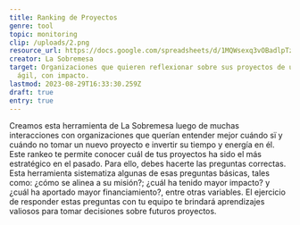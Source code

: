 ```yaml
---
title: Ranking de Proyectos
genre: tool
topic: monitoring
clip: /uploads/2.png
resource_url: https://docs.google.com/spreadsheets/d/1MQWsexq3vOBadlpTzvFJAVsUavAclgQR4o0yXgQnx2Y/edit#gid=0
creator: La Sobremesa
target: Organizaciones que quieren reflexionar sobre sus proyectos de una forma
  ágil, con impacto.
lastmod: 2023-08-29T16:33:30.259Z
draft: true
entry: true
---
```

<!--StartFragment-->

Creamos esta herramienta de La Sobremesa luego de muchas interacciones con organizaciones que querían entender mejor cuándo sï y cuándo no tomar un nuevo proyecto e invertir su tiempo y energía en él. Este rankeo te permite conocer cuál de tus proyectos ha sido el más estratégico en el pasado. Para ello, debes hacerte las preguntas correctas. Esta herramienta sistematiza algunas de esas preguntas básicas, tales como: ¿cómo se alinea a su misión?; ¿cuál ha tenido mayor impacto? y ¿cuál ha aportado mayor financiamiento?, entre otras variables. El ejercicio de responder estas preguntas con tu equipo te brindará aprendizajes valiosos para tomar decisiones sobre futuros proyectos.

<!--EndFragment-->